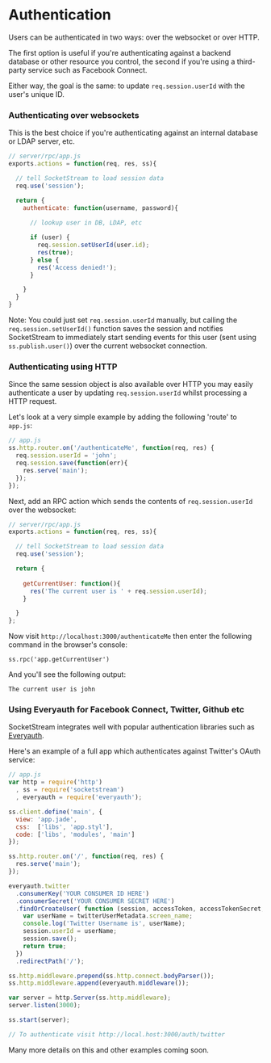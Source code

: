 # Authentication

Users can be authenticated in two ways: over the websocket or over HTTP.

The first option is useful if you're authenticating against a backend database or other resource you control, the second if you're using a third-party service such as Facebook Connect.

Either way, the goal is the same: to update `req.session.userId` with the user's unique ID.


### Authenticating over websockets

This is the best choice if you're authenticating against an internal database or LDAP server, etc.

```javascript
// server/rpc/app.js
exports.actions = function(req, res, ss){

  // tell SocketStream to load session data
  req.use('session');

  return {
  	authenticate: function(username, password){
  		
      // lookup user in DB, LDAP, etc

      if (user) {
        req.session.setUserId(user.id);
        res(true);
      } else {
        res('Access denied!');
      }

  	}
  }
}

```

Note: You could just set `req.session.userId` manually, but calling the `req.session.setUserId()` function saves the session and notifies SocketStream to immediately start sending events for this user (sent using `ss.publish.user()`) over the current websocket connection.


### Authenticating using HTTP

Since the same session object is also available over HTTP you may easily authenticate a user by updating `req.session.userId` whilst processing a HTTP request.

Let's look at a very simple example by adding the following 'route' to `app.js`:

```javascript
// app.js
ss.http.router.on('/authenticateMe', function(req, res) {
  req.session.userId = 'john';
  req.session.save(function(err){
    res.serve('main');
  });
});
```

Next, add an RPC action which sends the contents of `req.session.userId` over the websocket:

```javascript
// server/rpc/app.js
exports.actions = function(req, res, ss){

  // tell SocketStream to load session data
  req.use('session');

  return {
    
    getCurrentUser: function(){
      res('The current user is ' + req.session.userId);
    }

  }
};
```

Now visit `http://localhost:3000/authenticateMe` then enter the following command in the browser's console:

    ss.rpc('app.getCurrentUser')
    
And you'll see the following output:

    The current user is john


### Using Everyauth for Facebook Connect, Twitter, Github etc

SocketStream integrates well with popular authentication libraries such as [Everyauth](https://github.com/bnoguchi/everyauth).

Here's an example of a full app which authenticates against Twitter's OAuth service:

```javascript
// app.js
var http = require('http')
  , ss = require('socketstream')
  , everyauth = require('everyauth');

ss.client.define('main', {
  view: 'app.jade',
  css:  ['libs', 'app.styl'],
  code: ['libs', 'modules', 'main']
});

ss.http.router.on('/', function(req, res) {
  res.serve('main');
});

everyauth.twitter
  .consumerKey('YOUR CONSUMER ID HERE')
  .consumerSecret('YOUR CONSUMER SECRET HERE')
  .findOrCreateUser( function (session, accessToken, accessTokenSecret, twitterUserMetadata) {
    var userName = twitterUserMetadata.screen_name;
    console.log('Twitter Username is', userName);
    session.userId = userName;
    session.save();
    return true;
  })
  .redirectPath('/');

ss.http.middleware.prepend(ss.http.connect.bodyParser());
ss.http.middleware.append(everyauth.middleware());

var server = http.Server(ss.http.middleware);
server.listen(3000);

ss.start(server);

// To authenticate visit http://local.host:3000/auth/twitter
```

Many more details on this and other examples coming soon.
